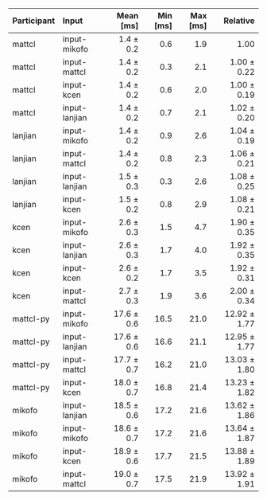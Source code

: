| Participant | Input | Mean [ms] | Min [ms] | Max [ms] | Relative |
|:---|:---|---:|---:|---:|---:|
| mattcl | input-mikofo | 1.4 ± 0.2 | 0.6 | 1.9 | 1.00 |
| mattcl | input-mattcl | 1.4 ± 0.2 | 0.3 | 2.1 | 1.00 ± 0.22 |
| mattcl | input-kcen | 1.4 ± 0.2 | 0.6 | 2.0 | 1.00 ± 0.19 |
| mattcl | input-lanjian | 1.4 ± 0.2 | 0.7 | 2.1 | 1.02 ± 0.20 |
| lanjian | input-mikofo | 1.4 ± 0.2 | 0.9 | 2.6 | 1.04 ± 0.19 |
| lanjian | input-mattcl | 1.4 ± 0.2 | 0.8 | 2.3 | 1.06 ± 0.21 |
| lanjian | input-lanjian | 1.5 ± 0.3 | 0.3 | 2.6 | 1.08 ± 0.25 |
| lanjian | input-kcen | 1.5 ± 0.2 | 0.8 | 2.9 | 1.08 ± 0.21 |
| kcen | input-mikofo | 2.6 ± 0.3 | 1.5 | 4.7 | 1.90 ± 0.35 |
| kcen | input-lanjian | 2.6 ± 0.3 | 1.7 | 4.0 | 1.92 ± 0.35 |
| kcen | input-kcen | 2.6 ± 0.2 | 1.7 | 3.5 | 1.92 ± 0.31 |
| kcen | input-mattcl | 2.7 ± 0.3 | 1.9 | 3.6 | 2.00 ± 0.34 |
| mattcl-py | input-mikofo | 17.6 ± 0.6 | 16.5 | 21.0 | 12.92 ± 1.77 |
| mattcl-py | input-lanjian | 17.6 ± 0.6 | 16.6 | 21.1 | 12.95 ± 1.77 |
| mattcl-py | input-mattcl | 17.7 ± 0.7 | 16.2 | 21.0 | 13.03 ± 1.80 |
| mattcl-py | input-kcen | 18.0 ± 0.7 | 16.8 | 21.4 | 13.23 ± 1.82 |
| mikofo | input-lanjian | 18.5 ± 0.6 | 17.2 | 21.6 | 13.62 ± 1.86 |
| mikofo | input-mikofo | 18.6 ± 0.7 | 17.2 | 21.6 | 13.64 ± 1.87 |
| mikofo | input-kcen | 18.9 ± 0.6 | 17.7 | 21.5 | 13.88 ± 1.89 |
| mikofo | input-mattcl | 19.0 ± 0.7 | 17.5 | 21.9 | 13.92 ± 1.91 |
